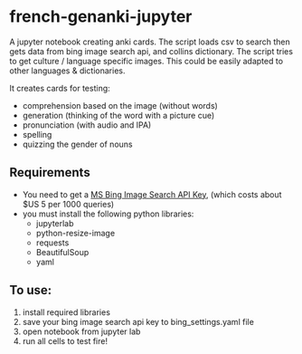 # french-genanki-jupyter
A jupyter notebook creating anki cards.  The script loads csv to search then gets data from bing image search api, and collins dictionary.  The script tries to get culture / language specific images. This could be easily adapted to other languages & dictionaries.

It creates cards for testing:
* comprehension based on the image (without words)
* generation (thinking of the word with a picture cue)
* pronunciation (with audio and IPA)
* spelling
* quizzing the gender of nouns


## Requirements
* You need to get a [MS Bing Image Search API Key](https://azure.microsoft.com/en-ca/services/cognitive-services/bing-image-search-api/), (which costs about $US 5 per 1000 queries)
* you must install the following python libraries:
  * jupyterlab
  * python-resize-image
  * requests
  * BeautifulSoup
  * yaml

## To use:
1. install required libraries
1. save your bing image search api key to bing_settings.yaml file
1. open notebook from jupyter lab
1. run all cells to test fire!
